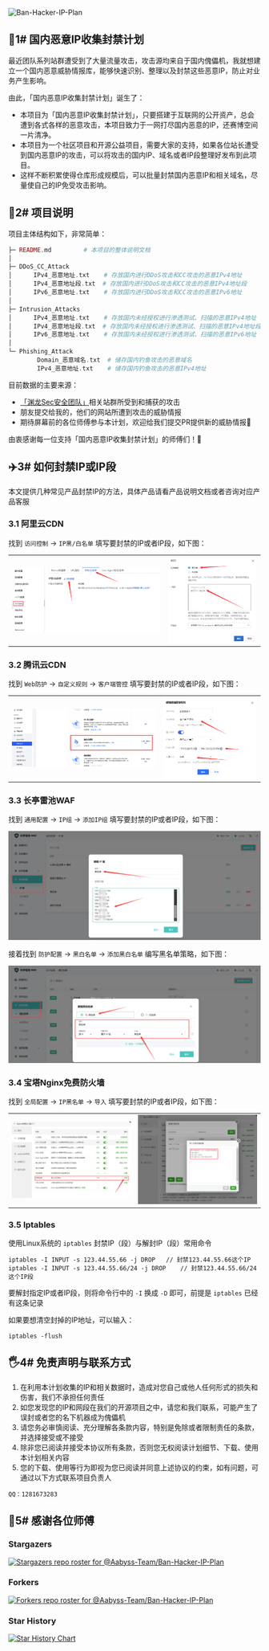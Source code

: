 ![Ban-Hacker-IP-Plan](https://socialify.git.ci/Aabyss-Team/Ban-Hacker-IP-Plan/image?description=1&descriptionEditable=%E3%80%8C%E5%9B%BD%E5%86%85%E6%81%B6%E6%84%8FIP%E6%94%B6%E9%9B%86%E5%B0%81%E7%A6%81%E8%AE%A1%E5%88%92%E3%80%8D&font=Bitter&forks=1&issues=1&language=1&name=1&owner=1&pattern=Brick%20Wall&pulls=1&stargazers=1&theme=Dark)

## 📝1# 国内恶意IP收集封禁计划

最近团队系列站群遭受到了大量流量攻击，攻击源均来自于国内傀儡机，我就想建立一个国内恶意威胁情报库，能够快速识别、整理以及封禁这些恶意IP，防止对业务产生影响。

由此，「国内恶意IP收集封禁计划」诞生了：

- 本项目为「国内恶意IP收集封禁计划」，只要搭建于互联网的公开资产，总会遭到各式各样的恶意攻击，本项目致力于一网打尽国内恶意的IP，还赛博空间一片清净。
- 本项目为一个社区项目和开源公益项目，需要大家的支持，如果各位站长遭受到国内恶意IP的攻击，可以将攻击的国内IP、域名或者IP段整理好发布到此项目。
- 这样不断积累使得仓库形成规模后，可以批量封禁国内恶意IP和相关域名，尽量使自己的IP免受攻击影响。


## 🚨2# 项目说明

项目主体结构如下，非常简单：

```php
├─ README.md         # 本项目的整体说明文档
│
├─ DDoS_CC_Attack
│      IPv4_恶意地址.txt    # 存放国内进行DDoS攻击和CC攻击的恶意IPv4地址
│      IPv4_恶意地址段.txt  # 存放国内进行DDoS攻击和CC攻击的恶意IPv4地址段
│      IPv6_恶意地址.txt    # 存放国内进行DDoS攻击和CC攻击的恶意IPv6地址
│
├─ Intrusion_Attacks
│      IPv4_恶意地址.txt    # 存放国内未经授权进行渗透测试、扫描的恶意IPv4地址
│      IPv4_恶意地址段.txt  # 存放国内未经授权进行渗透测试、扫描的恶意IPv4地址段
│      IPv6_恶意地址.txt    # 存放国内未经授权进行渗透测试、扫描的恶意IPv6地址
│
└─ Phishing_Attack
        Domain_恶意域名.txt  # 储存国内钓鱼攻击的恶意域名
        IPv4_恶意地址.txt    # 储存国内钓鱼攻击的恶意IPv4地址
```

目前数据的主要来源：

- [「渊龙Sec安全团队」](https://www.aabyss.cn/)相关站群所受到和捕获的攻击
- 朋友提交给我的，他们的网站所遭到攻击的威胁情报
- 期待屏幕前的各位师傅参与本计划，欢迎给我们提交PR提供新的威胁情报🥳

由衷感谢每一位支持「国内恶意IP收集封禁计划」的师傅们！🥰


## ✈️3# 如何封禁IP或IP段

本文提供几种常见产品封禁IP的方法，具体产品请看产品说明文档或者咨询对应产品客服

### 3.1 阿里云CDN

找到 `访问控制` -> `IP黑/白名单` 填写要封禁的IP或者IP段，如下图：

<table>
  <tr>
    <td><img src="./Img/阿里云CDN封禁-1.png" alt="" /></td>
    <td><img src="./Img/阿里云CDN封禁-2.png" alt="" /></td>
  </tr>
</table>

### 3.2 腾讯云CDN

找到 `Web防护` -> `自定义规则` -> `客户端管控` 填写要封禁的IP或者IP段，如下图：

<table>
  <tr>
    <td><img src="./Img/腾讯云CDN封禁-1.png" alt="" /></td>
    <td><img src="./Img/腾讯云CDN封禁-2.png" alt="" /></td>
  </tr>
</table>

### 3.3 长亭雷池WAF

找到 `通用配置` -> `IP组` -> `添加IP组` 填写要封禁的IP或者IP段，如下图：

![长亭雷池WAF-1](./Img/长亭雷池WAF封禁-1.png)

接着找到 `防护配置` -> `黑白名单` -> `添加黑白名单` 编写黑名单策略，如下图：

![长亭雷池WAF-2](./Img/长亭雷池WAF封禁-2.png)

### 3.4 宝塔Nginx免费防火墙

找到 `全局配置` -> `IP黑名单` -> `导入` 填写要封禁的IP或者IP段，如下图：

<table>
  <tr>
    <td><img src="./Img/宝塔防火墙封禁-1.png" alt="" /></td>
    <td><img src="./Img/宝塔防火墙封禁-2.png" alt="" /></td>
  </tr>
</table>

### 3.5 Iptables

使用Linux系统的 `iptables` 封禁IP（段）与解封IP（段）常用命令

```
iptables -I INPUT -s 123.44.55.66 -j DROP   // 封禁123.44.55.66这个IP
iptables -I INPUT -s 123.44.55.66/24 -j DROP    // 封禁123.44.55.66/24这个IP段
```

要解封指定IP或者IP段，则将命令行中的 `-I` 换成 `-D` 即可，前提是 `iptables` 已经有这条记录

如果要想清空封掉的IP地址，可以输入：

```
iptables -flush
```


## 🖐4# 免责声明与联系方式

1. 在利用本计划收集的IP和相关数据时，造成对您自己或他人任何形式的损失和伤害，我们不承担任何责任
2. 如您发现您的IP和网段在我们的开源项目之中，请您和我们联系，可能产生了误封或者您的名下机器成为傀儡机
3. 请您务必审慎阅读、充分理解各条款内容，特别是免除或者限制责任的条款，并选择接受或不接受
4. 除非您已阅读并接受本协议所有条款，否则您无权阅读计划细节、下载、使用本计划相关内容
5. 您的下载、使用等行为即视为您已阅读并同意上述协议的约束，如有问题，可通过以下方式联系项目负责人

```
QQ：1281673283
```


## 🙏5# 感谢各位师傅

### Stargazers

[![Stargazers repo roster for @Aabyss-Team/Ban-Hacker-IP-Plan](http://reporoster.com/stars/Aabyss-Team/Ban-Hacker-IP-Plan)](https://github.com/Aabyss-Team/Ban-Hacker-IP-Plan/stargazers)

### Forkers

[![Forkers repo roster for @Aabyss-Team/Ban-Hacker-IP-Plan](http://reporoster.com/forks/Aabyss-Team/Ban-Hacker-IP-Plan)](https://github.com/Aabyss-Team/Ban-Hacker-IP-Plan/network/members)

### Star History

[![Star History Chart](https://api.star-history.com/svg?repos=Aabyss-Team/Ban-Hacker-IP-Plan&type=Date)](https://star-history.com/#Aabyss-Team/Ban-Hacker-IP-Plan&Date)
